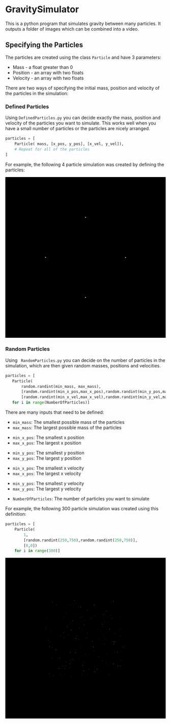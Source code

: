 # GravitySimulator

This is a python program that simulates gravity between many particles. It outputs a folder of images which can be combined into a video.

## Specifying the Particles

The particles are created using the class  `Particle` and have 3 parameters:

* Mass - a float greater than 0
* Position - an array with two floats
* Velocity - an array with two floats

There are two ways of specifying the initial mass, position and velocity of the particles in the simulation:

### Defined Particles

Using ` DefinedParticles.py ` you can decide exactly the mass, position and velocity of the particles you want to simulate. This works well when you have a small number of particles or the particles are nicely arranged.

``` python
particles = [
    Particle( mass, [x_pos, y_pos], [x_vel, y_vel]),
    # Repeat for all of the particles
]
```

For example, the following 4 particle simulation was created by defining the particles:

![Alt Text](4_Particle_Simulation/Gravity-4_particles.gif)
 
 ### Random Particles

 Using ` RandomParticles.py`  you can decide on the number of particles in the simulation, which are then given random masses, positions and velocities.

 ```python
particles = [
    Particle(
        random.randint(min_mass, max_mass),
        [random.randint(min_x_pos,max_x_pos),random.randint(min_y_pos,max_y_pos)],
        [random.randint(min_x_vel,max_x_vel),random.randint(min_y_vel,max_y_vel)]) 
    for i in range(NumberOfParticles)]
 ```

There are many inputs that need to be defined:

* `min_mass`: The smallest possible mass of the particles
* `max_mass`: The largest possible mass of the particles
- `min_x_pos`: The smallest x position
- `max_x_pos`: The largest x position
* `min_y_pos`: The smallest y position
* `max_y_pos`: The largest y position
- `min_x_pos`: The smallest x velocity
- `max_x_pos`: The largest x velocity
* `min_y_pos`: The smallest y velocity
* `max_y_pos`: The largest y velocity
- `NumberOfParticles`: The number of particles you want to simulate

For example, the following 300 particle simulation was created using this definition:

```python
particles = [
    Particle(
        1,
        [random.randint(250,750),random.randint(250,750)],
        [0,0]) 
    for i in range(300)]
```

![Alt Text](300_Particle_Simulation/Gravity.gif)